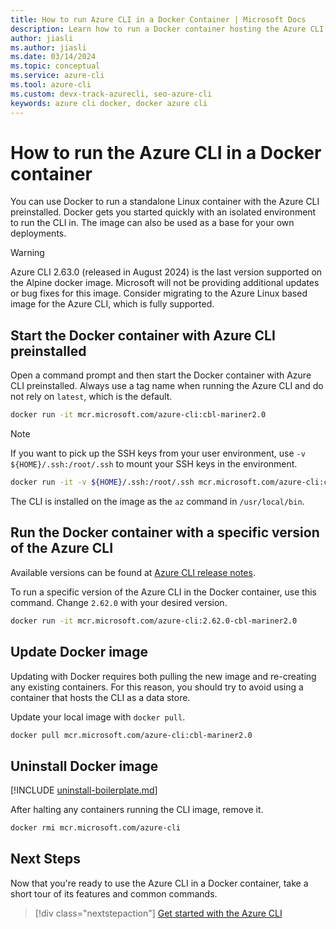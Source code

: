 ```yaml
---
title: How to run Azure CLI in a Docker Container | Microsoft Docs
description: Learn how to run a Docker container hosting the Azure CLI. Docker gets you started quickly with an isolated environment in which to run the Azure CLI.
author: jiasli
ms.author: jiasli
ms.date: 03/14/2024
ms.topic: conceptual
ms.service: azure-cli
ms.tool: azure-cli
ms.custom: devx-track-azurecli, seo-azure-cli
keywords: azure cli docker, docker azure cli
---
```


# How to run the Azure CLI in a Docker container

You can use Docker to run a standalone Linux container with the Azure CLI preinstalled. Docker gets you started quickly with an isolated environment to run the CLI in. The image can also be used as a base for your own deployments.

> [!WARNING]
> Azure CLI 2.63.0 (released in August 2024) is the last version supported on the Alpine docker image. Microsoft will not be providing additional updates or bug fixes for this image. Consider migrating to the Azure Linux based image for the Azure CLI, which is fully supported.

## Start the Docker container with Azure CLI preinstalled

Open a command prompt and then start the Docker container with Azure CLI preinstalled. Always use a tag name when running the Azure CLI and do not rely on `latest`, which is the default.

```bash
docker run -it mcr.microsoft.com/azure-cli:cbl-mariner2.0
```

> [!NOTE]
> If you want to pick up the SSH keys from your user environment,
> use `-v ${HOME}/.ssh:/root/.ssh` to mount your SSH keys in the environment.
>
> ```bash
> docker run -it -v ${HOME}/.ssh:/root/.ssh mcr.microsoft.com/azure-cli:cbl-mariner2.0
> ```

The CLI is installed on the image as the `az` command in `/usr/local/bin`.

## Run the Docker container with a specific version of the Azure CLI

Available versions can be found at [Azure CLI release notes](./release-notes-azure-cli.md).

To run a specific version of the Azure CLI in the Docker container, use this command. Change `2.62.0` with your desired version.

```bash
docker run -it mcr.microsoft.com/azure-cli:2.62.0-cbl-mariner2.0
```

## Update Docker image

Updating with Docker requires both pulling the new image and re-creating any existing containers. For this reason, you should
try to avoid using a container that hosts the CLI as a data store.

Update your local image with `docker pull`.

```bash
docker pull mcr.microsoft.com/azure-cli:cbl-mariner2.0
```

## Uninstall Docker image

[!INCLUDE [uninstall-boilerplate.md](includes/uninstall-boilerplate.md)]

After halting any containers running the CLI image, remove it.

```bash
docker rmi mcr.microsoft.com/azure-cli
```

## Next Steps

Now that you're ready to use the Azure CLI in a Docker container, take a short tour of its features and common commands.

> [!div class="nextstepaction"]
> [Get started with the Azure CLI](get-started-with-azure-cli.md)
